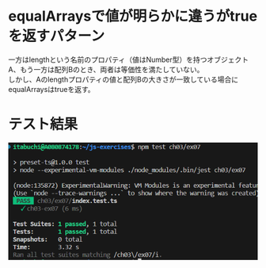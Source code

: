 # equalArraysで値が明らかに違うがtrueを返すパターン

一方はlengthという名前のプロパティ（値はNumber型）を持つオブジェクトA、もう一方は配列Bのとき、両者は等価性を満たしていない。<br>
しかし、Aのlengthプロパティの値と配列Bの大きさが一致している場合にequalArraysはtrueを返す。

# テスト結果

![Alt text](image.png)
